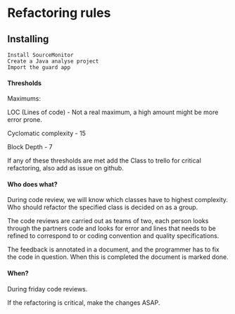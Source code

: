# Refactoring rules

## Installing
    Install SourceMonitor
    Create a Java analyse project
    Import the guard app
		
#### Thresholds
Maximums:

LOC (Lines of code) - Not a real maximum, a high amount might be more error prone.

Cyclomatic complexity - 15

Block Depth - 7

If any of these thresholds are met add the Class to trello for critical refactoring, also add as issue on github.

#### Who does what?

During code review, we will know which classes have to highest complexity. Who should refactor the specified class is decided on as a group. 

The code reviews are carried out as teams of two, each person looks through the partners code and looks for error and lines that needs to be refined to correspond to or coding convention and quality specifications.

The feedback is annotated in a document, and the programmer has to fix the code in question.
When this is completed the document is marked done. 

#### When?

During friday code reviews. 

If the refactoring is critical, make the changes ASAP.
